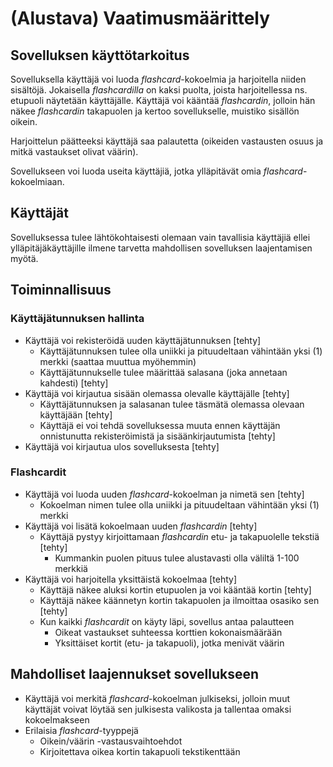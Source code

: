 # (Alustava) Vaatimusmäärittely

## Sovelluksen käyttötarkoitus

Sovelluksella käyttäjä voi luoda *flashcard*-kokoelmia ja harjoitella niiden sisältöjä.
Jokaisella *flashcardilla* on kaksi puolta, joista harjoitellessa ns. etupuoli näytetään käyttäjälle.
Käyttäjä voi kääntää *flashcardin*, jolloin hän näkee *flashcardin* takapuolen ja kertoo sovellukselle, muistiko sisällön oikein.

Harjoittelun päätteeksi käyttäjä saa palautetta (oikeiden vastausten osuus ja mitkä vastaukset olivat väärin).

Sovellukseen voi luoda useita käyttäjiä, jotka ylläpitävät omia *flashcard*-kokoelmiaan.

## Käyttäjät

Sovelluksessa tulee lähtökohtaisesti olemaan vain tavallisia käyttäjiä ellei ylläpitäjäkäyttäjille ilmene tarvetta mahdollisen sovelluksen laajentamisen myötä.

## Toiminnallisuus

### Käyttäjätunnuksen hallinta

- Käyttäjä voi rekisteröidä uuden käyttäjätunnuksen [tehty]
  - Käyttäjätunnuksen tulee olla uniikki ja pituudeltaan vähintään yksi (1) merkki (saattaa muuttua myöhemmin)
  - Käyttäjätunnukselle tulee määrittää salasana (joka annetaan kahdesti) [tehty]
- Käyttäjä voi kirjautua sisään olemassa olevalle käyttäjälle [tehty]
  - Käyttäjätunnuksen ja salasanan tulee täsmätä olemassa olevaan käyttäjään [tehty]
  - Käyttäjä ei voi tehdä sovelluksessa muuta ennen käyttäjän onnistunutta rekisteröimistä ja sisäänkirjautumista [tehty]
- Käyttäjä voi kirjautua ulos sovelluksesta [tehty]

### Flashcardit

- Käyttäjä voi luoda uuden *flashcard*-kokoelman ja nimetä sen [tehty]
  - Kokoelman nimen tulee olla uniikki ja pituudeltaan vähintään yksi (1) merkki
- Käyttäjä voi lisätä kokoelmaan uuden *flashcardin* [tehty]
   - Käyttäjä pystyy kirjoittamaan *flashcardin* etu- ja takapuolelle tekstiä [tehty]
     - Kummankin puolen pituus tulee alustavasti olla väliltä 1-100 merkkiä
- Käyttäjä voi harjoitella yksittäistä kokoelmaa [tehty]
  - Käyttäjä näkee aluksi kortin etupuolen ja voi kääntää kortin [tehty]
  - Käyttäjä näkee käännetyn kortin takapuolen ja ilmoittaa osasiko sen [tehty]
  - Kun kaikki *flashcardit* on käyty läpi, sovellus antaa palautteen
    - Oikeat vastaukset suhteessa korttien kokonaismäärään
    - Yksittäiset kortit (etu- ja takapuoli), jotka menivät väärin

## Mahdolliset laajennukset sovellukseen

- Käyttäjä voi merkitä *flashcard*-kokoelman julkiseksi, jolloin muut käyttäjät voivat löytää sen julkisesta valikosta ja tallentaa omaksi kokoelmakseen
- Erilaisia *flashcard*-tyyppejä
  - Oikein/väärin -vastausvaihtoehdot
  - Kirjoitettava oikea kortin takapuoli tekstikenttään

